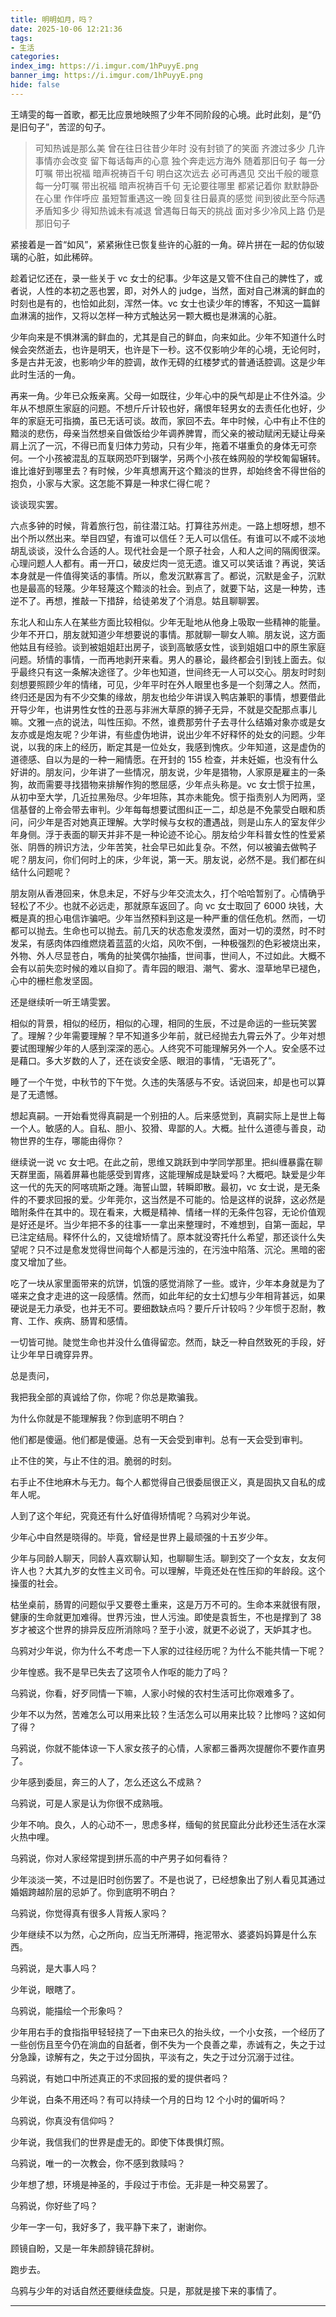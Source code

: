 ```yaml
---
title: 明明如月，吗？
date: 2025-10-06 12:21:36
tags:
- 生活
categories:
index_img: https://i.imgur.com/1hPuyyE.png
banner_img: https://i.imgur.com/1hPuyyE.png
hide: false
---
```


王靖雯的每一首歌，都无比应景地映照了少年不同阶段的心境。此时此刻，是“仍是旧句子”，苦涩的句子。

> 可知热诚是那么美
> 曾在往日往昔少年时
> 没有封锁了的笑面
> 齐渡过多少
> 几许事情亦会改变
> 留下每话每声的心意
> 独个奔走远方海外
> 随着那旧句子
> 每一分叮嘱
> 带出祝福
> 暗声祝祷百千句
> 明白这次远去
> 必可再遇见
> 交出千般的暖意
> 每一分叮嘱
> 带出祝福
> 暗声祝祷百千句
> 无论要往哪里
> 都紧记着你
> 默默静卧在心里
> 作伴呼应
> 虽短暂重遇这一晚
> 回复往日最真的感觉
> 间到彼此至今际遇
> 矛盾知多少
> 得知热诚未有减退
> 曾遇每日每天的挑战
> 面对多少冷风上路
> 仍是那旧句子

紧接着是一首“如风”，紧紧揪住已恢复些许的心脏的一角。碎片拼在一起的仿似玻璃的心脏，如此稀碎。

趁着记忆还在，录一些关于 vc 女士的纪事。少年这是又管不住自己的脾性了，或者说，人性的本初之恶也罢，即，对外人的 judge，当然，面对自己淋漓的鲜血的时刻也是有的，也恰如此刻，浑然一体。vc 女士也读少年的博客，不知这一篇鲜血淋漓的拙作，又将以怎样一种方式触达另一颗大概也是淋漓的心脏。

少年向来是不惧淋漓的鲜血的，尤其是自己的鲜血，向来如此。少年不知道什么时候会突然逝去，也许是明天，也许是下一秒。这不仅影响少年的心境，无论何时，多是古井无波，也影响少年的腔调，故作无碍的红楼梦式的普通话腔调。这是少年此时生活的一角。

再来一角。少年已众叛亲离。父母一如既往，少年心中的戾气却是止不住外溢。少年从不想原生家庭的问题。不想斤斤计较也好，痛恨年轻男女的去责任化也好，少年的家庭无可指摘，虽已无话可谈。故而，家回不去。年中时候，心中有止不住的黯淡的悲伤，母亲当然想亲自做饭给少年调养脾胃，而父亲的被动赋闲无疑让母亲肩上沉了一沉，不得已而复归体力劳动，只有少年，拖着不堪重负的身体无可奈何。一个小孩被混乱的互联网恐吓到辍学，另两个小孩在蛛网般的学校匍匐辗转。谁比谁好到哪里去？有时候，少年真想离开这个黯淡的世界，却始终舍不得世俗的抱负，小家与大家。这怎能不算是一种求仁得仁呢？

谈谈现实罢。

六点多钟的时候，背着旅行包，前往潜江站。打算往苏州走。一路上想呀想，想不出个所以然出来。举目四望，有谁可以信任？无人可以信任。有谁可以不咸不淡地胡乱谈谈，没什么合适的人。现代社会是一个原子社会，人和人之间的隔阂很深。心理问题人人都有。甫一开口，破皮烂肉一览无遗。谁又可以笑话谁？再说，笑话本身就是一件值得笑话的事情。所以，愈发沉默寡言了。都说，沉默是金子，沉默也是最高的轻蔑。少年轻蔑这个黯淡的社会。到点了，就要下站，这是一种势，违逆不了。再想，推敲一下措辞，给徒弟发了个消息。姑且聊聊罢。

东北人和山东人在某些方面比较相似。少年无耻地从他身上吸取一些精神的能量。少年不开口，朋友就知道少年想要说的事情。那就聊一聊女人嘛。朋友说，这方面他姑且有经验。谈到被姐姐赶出房子，谈到高敏感女性，谈到姐姐口中的原生家庭问题。矫情的事情，一而再地剥开来看。男人的暴论，最终都会引到钱上面去。似乎最终只有这一条解决途径了。少年也知道，世间终无一人可以交心。朋友时时刻刻想要照顾少年的情绪，可见，少年平时在外人眼里也多是一个刻薄之人。然而，终归还是因为有不少交集的缘故，朋友也给少年讲误入鸭店兼职的事情，想要借此开导少年，也讲男性女性的丑恶与非洲大草原的狮子无异，不就是交配那点事儿嘛。文雅一点的说法，叫性压抑。不然，谁费那劳什子去寻什么结婚对象亦或是女友亦或是炮友呢？少年讲，有些虚伪地讲，说出少年不好释怀的处女的问题。少年说，以我的床上的经历，断定其是一位处女，我感到愧疚。少年知道，这是虚伪的道德感、自以为是的一种一厢情愿。在开封的 155 检查，并未妊娠，也没有什么好讲的。朋友问，少年讲了一些情况，朋友说，少年是猎物，人家原是雇主的一条狗，故而需要寻找猎物来排解作狗的憋屈感，少年点头称是。vc 女士惯于拉黑，从初中至大学，几近拉黑殆尽。少年坦陈，其亦未能免。惯于指责别人为罔两，坚信基督的上帝会带去审判。少年每每想要试图纠正一二，却总是不免蒙受白眼和质问，问少年是否对她真正理解。大学时候与女权的遭遇战，则是山东人的室友伴少年身侧。浮于表面的聊天并非不是一种论迹不论心。朋友给少年科普女性的性爱紧张、阴唇的辨识方法，少年苦笑，社会早已如此复杂。不然，何以被骗去做鸭子呢？朋友问，你们何时上的床，少年说，第一天。朋友说，必然不是。我们都在纠结什么问题呢？

朋友刚从香港回来，休息未足，不好与少年交流太久，打个哈哈暂别了。心情确乎轻松了不少。也就不必远走，那就原车返回了。向 vc 女士取回了 6000 块钱，大概是真的担心电信诈骗吧。少年当然预料到这是一种严重的信任危机。然而，一切都可以抛去。生命也可以抛去。前几天的状态愈发漠然，面对一切的漠然，时不时发呆，有感肉体四维燃烧着蓝蓝的火焰，风吹不倒，一种极强烈的色彩被烧出来，外物、外人尽显苍白，嘴角的扯笑偶尔抽搐，世间事，世间人，不过如此。大概不会有以前失恋时候的难以自抑了。青年园的眼泪、潮气、雾水、湿草地早已褪色，心中的栅栏愈发坚固。

还是继续听一听王靖雯罢。

相似的背景，相似的经历，相似的心理，相同的生辰，不过是命运的一些玩笑罢了。理解？少年需要理解？早不知道多少年前，就已经抛去九霄云外了。少年对想要试图理解少年的人感到深深的恶心。人终究不可能理解另外一个人。安全感不过是藉口。多大岁数的人了，还在谈安全感、眼泪的事情，“无语死了”。

睡了一个午觉，中秋节的下午觉。久违的失落感与不安。话说回来，却是也可以算是了无遗憾。

想起真嗣。一开始看觉得真嗣是一个别扭的人。后来感觉到，真嗣实际上是世上每一个人。敏感的人。自私、胆小、狡猾、卑鄙的人。大概。扯什么道德与善良，动物世界的生存，哪能由得你？

继续说一说 vc 女士吧。在此之前，思维又跳跃到中学同学那里。把纠缠暴露在聊天群里面，隔着屏幕也能感受到胃疼，这能理解成是缺爱吗？大概吧。缺爱是少年这一代的先天的阿喀琉斯之踵。海誓山盟，转瞬即散。最初，vc 女士说，是无条件的不要求回报的爱。少年莞尔，这当然是不可能的。恰是这样的说辞，这必然是暗附条件在其中的。现在看来，大概是精神、情绪一样的无条件包容，无论价值观是好还是坏。当少年把不多的往事一一拿出来整理时，不难想到，自第一面起，早已注定结局。释怀什么的，又徒增矫情了。原本就没寄托什么希望，那还谈什么失望呢？只不过是愈发觉得世间每个人都是污浊的，在污浊中陷落、沉沦。黑暗的密度又增加了些。

吃了一块从家里面带来的炕饼，饥饿的感觉消除了一些。或许，少年本身就是为了嗟来之食才走进的这一段感情。然而，如此年纪的女士幻想与少年相背甚远，如果硬说是无力承受，也并无不可。要细数缺点吗？要斤斤计较吗？少年惯于忍耐，教育、工作、疾病、肠胃和感情。

一切皆可抛。陡觉生命也并没什么值得留恋。然而，缺乏一种自然致死的手段，好让少年早日魂穿异界。

总是责问，

我把我全部的真诚给了你，你呢？你总是欺骗我。

为什么你就是不能理解我？你到底明不明白？

他们都是傻逼。他们都是傻逼。总有一天会受到审判。总有一天会受到审判。

止不住的笑，与止不住的泪。脆弱的时刻。

右手止不住地麻木与无力。每个人都觉得自己很委屈很正义，真是固执又自私的成年人呢。

人到了这个年纪，究竟还有什么好值得矫情呢？乌鸦对少年说。

少年心中自然是晓得的。毕竟，曾经是世界上最顽强的十五岁少年。

少年与同龄人聊天，同龄人喜欢聊认知，也聊聊生活。聊到交了一个女友，女友何许人也？大其九岁的女性主义司令。可以理解，毕竟还处在性压抑的年龄段。这个操蛋的社会。

枯坐桌前，肠胃的问题似乎又要卷土重来，这是万万不可的。生命本来就很有限，健康的生命就更加难得。世界污浊，世人污浊。即使是袁哲生，不也是撑到了 38 岁才被这个世界的排异反应所消除吗？至于小波，就更不必说了，天妒其才也。

乌鸦对少年说，你为什么不考虑一下人家的过往经历呢？为什么不能共情一下呢？

少年惶惑。我不是早已失去了这项令人作呕的能力了吗？

乌鸦说，你看，好歹同情一下嘛，人家小时候的农村生活可比你艰难多了。

少年不以为然，苦难怎么可以用来比较？生活怎么可以用来比较？比惨吗？这如何了得？

乌鸦说，你就不能体谅一下人家女孩子的心情，人家都三番两次提醒你不要作直男了。

少年感到委屈，奔三的人了，怎么还这么不成熟？

乌鸦说，可是人家是认为你很不成熟哦。

少年不响。良久，人的心动不一，思虑多样，缅甸的贫民窟此分此秒还生活在水深火热中哩。

乌鸦说，你对人家经常提到拼乐高的中产男子如何看待？

少年淡淡一笑，不过是旧时创伤罢了。不是也说了，已经想象出了别人看见其通过婚姻跨越阶层的忌妒了。你到底明不明白？

乌鸦说，你觉得真有很多人背叛人家吗？

少年继续不以为然，心之所向，应当无所滞碍，拖泥带水、婆婆妈妈算是什么东西。

乌鸦说，是大事人吗？

少年说，眼瞎了。

乌鸦说，能描绘一个形象吗？

少年用右手的食指指甲轻轻挠了一下由来已久的抬头纹，一个小女孩，一个经历了一些创伤且至今仍在淌血的自舐者，倒不失为一个良善之辈，赤诚有之，失之于过分急躁，谅解有之，失之于过分固执，平淡有之，失之于过分沉溺于过往。

乌鸦说，有她口中所述真正的不求回报的爱的提供者吗？

少年说，白条不用还吗？有可以持续一个月的日均 12 个小时的偏听吗？

乌鸦说，你真没有信仰吗？

少年说，我信我们的世界是虚无的。即使下体畏惧灯照。

乌鸦说，唯一的一次教会，你不感到救赎吗？

少年想了想，环境是神圣的，手段过于市侩。无非是一种交易罢了。

乌鸦说，你好些了吗？

少年一字一句，我好多了，我平静下来了，谢谢你。

顾镜自盼，又是一年朱颜辞镜花辞树。

跑步去。

乌鸦与少年的对话自然还要继续盘旋。只是，那就是接下来的事情了。

------
